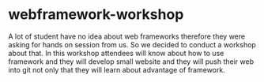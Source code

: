 # webframework-workshop
 A lot of student have no idea about web frameworks therefore they were asking for hands on session from us. So we decided to conduct a workshop about that. In this workshop attendees will know about how to use framework and they will develop small website and they will push their web into git not only that they will learn about advantage of framework.
